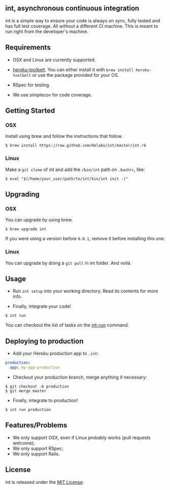 ## int, asynchronous continuous integration

int is a simple way to ensure your code is always on sync, fully tested
and has full test coverage. All without a different CI machine. This is
meant to run right from the developer's machine.

## Requirements

* OSX and Linux are currently supported.

* [heroku-toolbelt](https://toolbelt.heroku.com/). You can either
install it with `brew install heroku-toolbelt` or use the package
provided for your OS.

* RSpec for testing.

* We use simplecov for code coverage.

## Getting Started

### OSX

Install using brew and follow the instructions that follow.

```
$ brew install https://raw.github.com/Helabs/int/master/int.rb
```


### Linux

Make a `git clone` of int and add the `/bin/int` path on `.bashrc`, like:
```
$ eval "$(/home/your_user/path/to/int/bin/int init -)"
```

## Upgrading
### OSX
You can upgrade by using brew.

```shell
$ brew upgrade int
```
If you were using a version before `0.0.1`, remove it before installing
this one.

### Linux

You can upgrade by doing a `git pull` in int folder. And voilá.

## Usage

* Run `int setup` into your working directory. Read its contents for
  more info.

* Finally, integrate your code!

```shell
$ int run
```

You can checkout the list of tasks on the [int-run](libexec/int-run) command.

## Deploying to production

* Add your Heroku production app to `.int`:

```yml
production:
  app: my-app-production
```

* Checkout your production branch, merge anything if necessary:

```shell
$ git checkout -b production
$ git merge master
```

* Finally, integrate to production!

```shell
$ int run production
```

## Features/Problems

* We only support OSX, even if Linux probably works (pull requests
  welcome);
* We only support RSpec;
* We only support Rails.

## License

int is released under the [MIT License](http://www.opensource.org/licenses/MIT).
